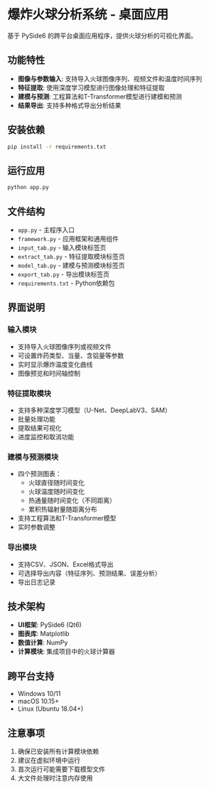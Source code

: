 # 爆炸火球分析系统 - 桌面应用

基于 PySide6 的跨平台桌面应用程序，提供火球分析的可视化界面。

## 功能特性

- **图像与参数输入**: 支持导入火球图像序列、视频文件和温度时间序列
- **特征提取**: 使用深度学习模型进行图像处理和特征提取
- **建模与预测**: 工程算法和T-Transformer模型进行建模和预测
- **结果导出**: 支持多种格式导出分析结果

## 安装依赖

```bash
pip install -r requirements.txt
```

## 运行应用

```bash
python app.py
```

## 文件结构

- `app.py` - 主程序入口
- `framework.py` - 应用框架和通用组件
- `input_tab.py` - 输入模块标签页
- `extract_tab.py` - 特征提取模块标签页
- `model_tab.py` - 建模与预测模块标签页
- `export_tab.py` - 导出模块标签页
- `requirements.txt` - Python依赖包

## 界面说明

### 输入模块
- 支持导入火球图像序列或视频文件
- 可设置炸药类型、当量、含铝量等参数
- 实时显示爆炸温度变化曲线
- 图像预览和时间轴控制

### 特征提取模块
- 支持多种深度学习模型（U-Net、DeepLabV3、SAM）
- 批量处理功能
- 提取结果可视化
- 进度监控和取消功能

### 建模与预测模块
- 四个预测图表：
  - 火球直径随时间变化
  - 火球温度随时间变化
  - 热通量随时间变化（不同距离）
  - 累积热辐射量随距离分布
- 支持工程算法和T-Transformer模型
- 实时参数调整

### 导出模块
- 支持CSV、JSON、Excel格式导出
- 可选择导出内容（特征序列、预测结果、误差分析）
- 导出日志记录

## 技术架构

- **UI框架**: PySide6 (Qt6)
- **图表库**: Matplotlib
- **数值计算**: NumPy
- **计算模块**: 集成项目中的火球计算器

## 跨平台支持

- Windows 10/11
- macOS 10.15+
- Linux (Ubuntu 18.04+)

## 注意事项

1. 确保已安装所有计算模块依赖
2. 建议在虚拟环境中运行
3. 首次运行可能需要下载模型文件
4. 大文件处理时注意内存使用